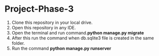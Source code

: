 # Project-Phase-3
1. Clone this repository in your local drive.
2. Open this repository in any IDE.
3. Open the terminal and run command.**python manage.py migrate**
4. After this run the command when db.sqlite3 file is created in the same folder.
5. Run the command **python manage.py runserver**
